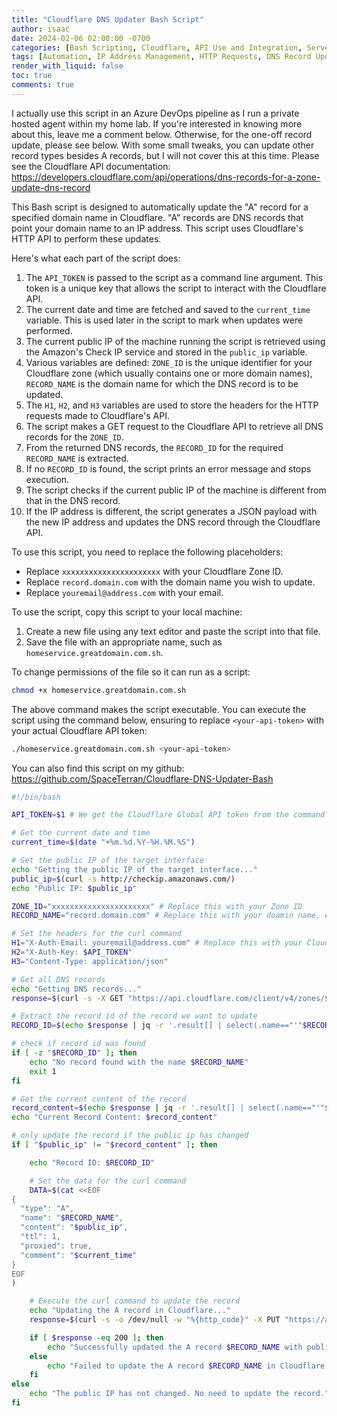 ```yaml
---
title: "Cloudflare DNS Updater Bash Script"
author: isaac
date: 2024-02-06 02:00:00 -0700
categories: [Bash Scripting, Cloudflare, API Use and Integration, Server Management]
tags: [Automation, IP Address Management, HTTP Requests, DNS Record Updates, Script Execution, Command Line Usage, Error Handling, Public IP, Shell Script, Cloudflare API]
render_with_liquid: false
toc: true
comments: true
---
```


I actually use this script in an Azure DevOps pipeline as I run a private hosted agent within my home lab. If you're interested in knowing more about this, leave me a comment below. Otherwise, for the one-off record update, please see below. With some small tweaks, you can update other record types besides A records, but I will not cover this at this time. Please see the Cloudflare API documentation: https://developers.cloudflare.com/api/operations/dns-records-for-a-zone-update-dns-record

This Bash script is designed to automatically update the "A" record for a specified domain name in Cloudflare. "A" records are DNS records that point your domain name to an IP address. This script uses Cloudflare's HTTP API to perform these updates.

Here's what each part of the script does:

1. The `API_TOKEN` is passed to the script as a command line argument. This token is a unique key that allows the script to interact with the Cloudflare API.
2. The current date and time are fetched and saved to the `current_time` variable. This is used later in the script to mark when updates were performed.
3. The current public IP of the machine running the script is retrieved using the Amazon's Check IP service and stored in the `public_ip` variable.
4. Various variables are defined: `ZONE_ID` is the unique identifier for your Cloudflare zone (which usually contains one or more domain names), `RECORD_NAME` is the domain name for which the DNS record is to be updated.
5. The `H1`, `H2`, and `H3` variables are used to store the headers for the HTTP requests made to Cloudflare's API.
6. The script makes a GET request to the Cloudflare API to retrieve all DNS records for the `ZONE_ID`.
7. From the returned DNS records, the `RECORD_ID` for the required `RECORD_NAME` is extracted.
8. If no `RECORD_ID` is found, the script prints an error message and stops execution.
9. The script checks if the current public IP of the machine is different from that in the DNS record.
10. If the IP address is different, the script generates a JSON payload with the new IP address and updates the DNS record through the Cloudflare API.

To use this script, you need to replace the following placeholders:

- Replace `xxxxxxxxxxxxxxxxxxxxxx` with your Cloudflare Zone ID.
- Replace `record.domain.com` with the domain name you wish to update.
- Replace `youremail@address.com` with your email.

To use the script, copy this script to your local machine:

1. Create a new file using any text editor and paste the script into that file.
2. Save the file with an appropriate name, such as `homeservice.greatdomain.com.sh`.

To change permissions of the file so it can run as a script:

```bash
chmod +x homeservice.greatdomain.com.sh
```

The above command makes the script executable. You can execute the script using the command below, ensuring to replace `<your-api-token>` with your actual Cloudflare API token:

```bash
./homeservice.greatdomain.com.sh <your-api-token>
```

You can also find this script on my github:
https://github.com/SpaceTerran/Cloudflare-DNS-Updater-Bash

```bash
#!/bin/bash

API_TOKEN=$1 # We get the Cloudflare Global API token from the command line

# Get the current date and time
current_time=$(date "+%m.%d.%Y-%H.%M.%S")

# Get the public IP of the target interface
echo "Getting the public IP of the target interface..."
public_ip=$(curl -s http://checkip.amazonaws.com/)
echo "Public IP: $public_ip"

ZONE_ID="xxxxxxxxxxxxxxxxxxxxxx" # Replace this with your Zone ID
RECORD_NAME="record.domain.com" # Replace this with your doamin name, ex:record.domain.com

# Set the headers for the curl command
H1="X-Auth-Email: youremail@address.com" # Replace this with your Cloudflare email address
H2="X-Auth-Key: $API_TOKEN"
H3="Content-Type: application/json"

# Get all DNS records
echo "Getting DNS records..."
response=$(curl -s -X GET "https://api.cloudflare.com/client/v4/zones/$ZONE_ID/dns_records" -H "$H1" -H "$H2" -H "$H3")

# Extract the record id of the record we want to update
RECORD_ID=$(echo $response | jq -r '.result[] | select(.name=="'"$RECORD_NAME"'") | .id')

# check if record id was found
if [ -z "$RECORD_ID" ]; then
    echo "No record found with the name $RECORD_NAME"
    exit 1
fi

# Get the current content of the record
record_content=$(echo $response | jq -r '.result[] | select(.name=="'"$RECORD_NAME"'") | .content')
echo "Current Record Content: $record_content"

# only update the record if the public ip has changed
if [ "$public_ip" != "$record_content" ]; then

    echo "Record ID: $RECORD_ID"

    # Set the data for the curl command
    DATA=$(cat <<EOF
{
  "type": "A",
  "name": "$RECORD_NAME",
  "content": "$public_ip",
  "ttl": 1,
  "proxied": true,
  "comment": "$current_time"
}
EOF
)

    # Execute the curl command to update the record
    echo "Updating the A record in Cloudflare..."
    response=$(curl -s -o /dev/null -w "%{http_code}" -X PUT "https://api.cloudflare.com/client/v4/zones/$ZONE_ID/dns_records/$RECORD_ID" -H "$H1" -H "$H2" -H "$H3" -d "$DATA")

    if [ $response -eq 200 ]; then
        echo "Successfully updated the A record $RECORD_NAME with public IP $public_ip in Cloudflare Zone $ZONE_ID."
    else
        echo "Failed to update the A record $RECORD_NAME in Cloudflare Zone $ZONE_ID. HTTP code: $response"
    fi
else
    echo "The public IP has not changed. No need to update the record."
fi
```